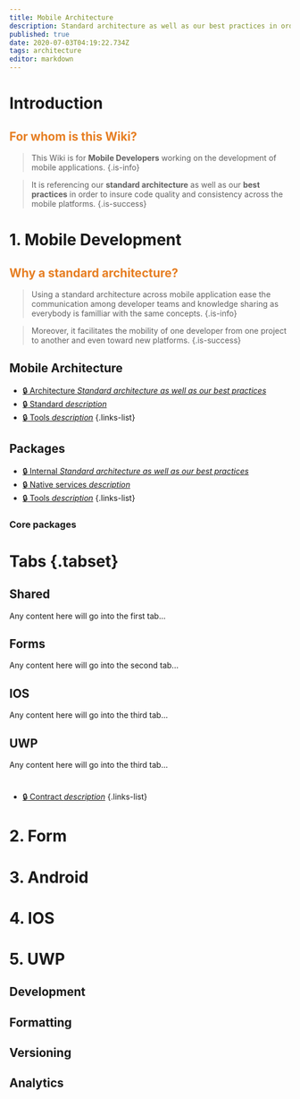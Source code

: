 ```yaml
---
title: Mobile Architecture
description: Standard architecture as well as our best practices in order to insure code quality and consistency across the mobile platforms
published: true
date: 2020-07-03T04:19:22.734Z
tags: architecture
editor: markdown
---
```


# Introduction
## <span style='color:#e67e22;'>For whom is this Wiki?</span>
> This Wiki is for **Mobile Developers** working on the development of mobile applications.
{.is-info}


> It is referencing our **standard architecture** as well as our **best practices** in order to insure code quality and consistency across the mobile platforms.
{.is-success}
> 



# 1. Mobile Development

## <span style='color:#e67e22;'> Why a standard architecture? </span>
> Using a standard architecture across mobile application ease the communication among developer teams and knowledge sharing as everybody is familliar with the same concepts. 
{.is-info}


> Moreover, it facilitates the mobility of one developer from one project to another and even toward new platforms.
{.is-success}

## Mobile Architecture
- [:lock: Architecture *Standard architecture as well as our best practices*](/mobile_erp/development/architecture)
- [:lock: Standard *description*](/mobile_erp/development/architecture)
- [:lock: Tools *description*](/mobile_erp/development/architecture)
{.links-list}

## Packages

- [:lock: Internal *Standard architecture as well as our best practices*](/mobile_erp/development/architecture)
- [:lock: Native services *description*](/mobile_erp/development/architecture)
- [:lock: Tools *description*](/mobile_erp/development/architecture)
{.links-list}

### Core packages

# Tabs {.tabset}
## Shared

Any content here will go into the first tab...

## Forms

Any content here will go into the second tab...

## IOS

Any content here will go into the third tab...

## UWP

Any content here will go into the third tab...

#

- [:lock: Contract *description*](/mobile_erp/development/architecture)
{.links-list}

# 2. Form
# 3. Android
# 4. IOS
# 5. UWP


## Development
## Formatting
## Versioning

## Analytics






[^1]: A string of syntactic words.
[^2]: A useful example sentence.